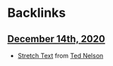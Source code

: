 
# Backlinks
## [December 14th, 2020](<December 14th, 2020.md>)
- [Stretch Text](<Stretch Text.md>) from [Ted Nelson](<Ted Nelson.md>)

